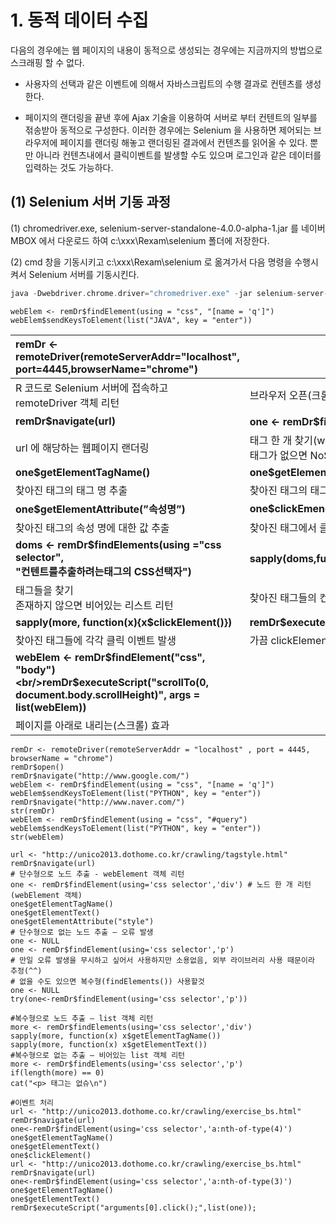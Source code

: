 # 1. 동적 데이터 수집

다음의 경우에는 웹 페이지의 내용이 동적으로 생성되는 경우에는 지금까지의 방법으로 스크래핑 할 수 없다.

- 사용자의 선택과 같은 이벤트에 의해서 자바스크립트의 수행 결과로 컨텐츠를 생성한다.

- 페이지의 랜더링을 끝낸 후에 Ajax 기술을 이용하여 서버로 부터 컨텐트의 일부를 젂송받아 동적으로 구성한다. 이러한 경우에는 Selenium 을 사용하면 제어되는 브라우저에 페이지를 랜더링 해놓고 랜더링된 결과에서 컨텐츠를 읽어올 수 있다. 뿐만 아니라 컨텐츠내에서 클릭이벤트를 발생할 수도 있으며 로그인과 같은 데이터를 입력하는 것도 가능하다.



## (1) Selenium 서버 기동 과정

(1) chromedriver.exe, selenium-server-standalone-4.0.0-alpha-1.jar 를 네이버 MBOX 에서 다운로드 하여 c:\xxx\Rexam\selenium 폴더에 저장한다. 

(2) cmd 창을 기동시키고 c:\xxx\Rexam\selenium 로 옮겨가서 다음 명령을 수행시켜서 Selenium 서버를 기동시킨다.

```c
java -Dwebdriver.chrome.driver="chromedriver.exe" -jar selenium-server-standalone-4.0.0-alpha-1.jar -port 4445
```





```
webElem <- remDr$findElement(using = "css", "[name = 'q']")
webElem$sendKeysToElement(list("JAVA", key = "enter"))
```







| remDr <- remoteDriver(remoteServerAddr="localhost",<br/>port=4445,browserName="chrome") | remDr$open()                                                 |
| :----------------------------------------------------------- | ------------------------------------------------------------ |
| R 코드로 Selenium 서버에 접속하고<br/>remoteDriver 객체 리턴 | 브라우저 오픈(크롬)                                          |
| **remDr$navigate(url)**                                      | **one <- remDr$findElement(using='css selector',‘css선택자')** |
| url 에 해당하는 웹페이지 랜더링                              | 태그 한 개 찾기(webElement 객체)<br/>태그가 없으면 NoSuchElement 오류 발생 |
| **one$getElementTagName()**                                  | **one$getElementText()**                                     |
| 찾아진 태그의 태그 명 추출                                   | 찾아진 태그의 태그 내용 추출                                 |
| **one$getElementAttribute(”속성명”)**                        | **one$clickEmenet()**                                        |
| 찾아진 태그의 속성 명에 대한 값 추출                         | 찾아진 태그에서 클릭이벤트 발생시키기                        |
| **doms <- remDr$findElements(using ="css selector",<br/>"컨텐트를추출하려는태그의 CSS선택자")** | **sapply(doms,function(x){x$getElementText()})**             |
| 태그들을 찾기<br/>존재하지 않으면 비어있는 리스트 리턴       | 찾아진 태그들의 컨텐트들의 추출하여 리스트로 리턴            |
| **sapply(more, function(x){x$clickElement()})**              | **remDr$executeScript("arguments[0].click();",nextPageLink)** |
| 찾아진 태그들에 각각 클릭 이벤트 발생                        | 가끔 clickElement() 가 일을 안 할 때가 있음…ㅜ 이 때 사용하면 좋음 |
| **webElem <- remDr$findElement("css", "body")<br/>remDr$executeScript("scrollTo(0, document.body.scrollHeight)", args =<br/>list(webElem))** |                                                              |
| 페이지를 아래로 내리는(스크롤) 효과                          |                                                              |







```
remDr <- remoteDriver(remoteServerAddr = "localhost" , port = 4445, browserName = "chrome")
remDr$open()
remDr$navigate("http://www.google.com/")
webElem <- remDr$findElement(using = "css", "[name = 'q']")
webElem$sendKeysToElement(list("PYTHON", key = "enter"))
remDr$navigate("http://www.naver.com/")
str(remDr)
webElem <- remDr$findElement(using = "css", "#query")
webElem$sendKeysToElement(list("PYTHON", key = "enter"))
str(webElem)
```





```
url <- "http://unico2013.dothome.co.kr/crawling/tagstyle.html"
remDr$navigate(url)
# 단수형으로 노드 추출 - webElement 객체 리턴
one <- remDr$findElement(using='css selector','div') # 노드 한 개 리턴(webElement 객체)
one$getElementTagName()
one$getElementText()
one$getElementAttribute("style")
# 단수형으로 없는 노드 추출 – 오류 발생
one <- NULL
one <- remDr$findElement(using='css selector','p')
# 만일 오류 발생을 무시하고 싶어서 사용하지만 소용없음, 외부 라이브러리 사용 때문이라 추정(^^)
# 없을 수도 있으면 복수형(findElements()) 사용할것
one <- NULL
try(one<-remDr$findElement(using='css selector','p'))
```







```
#복수형으로 노드 추출 – list 객체 리턴
more <- remDr$findElements(using='css selector','div')
sapply(more, function(x) x$getElementTagName())
sapply(more, function(x) x$getElementText())
#복수형으로 없는 추출 – 비어있는 list 객체 리턴
more <- remDr$findElements(using='css selector','p')
if(length(more) == 0)
cat("<p> 태그는 없슈\n")
```





```
#이벤트 처리
url <- "http://unico2013.dothome.co.kr/crawling/exercise_bs.html"
remDr$navigate(url)
one<-remDr$findElement(using='css selector','a:nth-of-type(4)')
one$getElementTagName()
one$getElementText()
one$clickElement()
url <- "http://unico2013.dothome.co.kr/crawling/exercise_bs.html"
remDr$navigate(url)
one<-remDr$findElement(using='css selector','a:nth-of-type(3)')
one$getElementTagName()
one$getElementText()
remDr$executeScript("arguments[0].click();",list(one));
```



